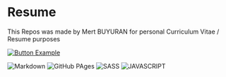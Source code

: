 # Resume

This Repos was made by Mert BUYURAN for personal Curriculum Vitae / Resume purposes

[![Button Example]][Link1]


![Markdown](https://img.shields.io/badge/Markdown-000000?style=for-the-badge&logo=markdown&logoColor=white)
![GitHub PAges](https://img.shields.io/badge/GitHub%20Pages-222222?style=for-the-badge&logo=GitHub%20Pages&logoColor=white)
![SASS](https://img.shields.io/badge/Sass-CC6699?style=for-the-badge&logo=sass&logoColor=white)
![JAVASCRIPT](https://img.shields.io/badge/JavaScript-323330?style=for-the-badge&logo=javascript&logoColor=F7DF1E)



<!----------------------------------------------------------------------------->
[Link1]: https://www.kariyer.net/ozgecmis-goruntule/?cvId=INEvF4auFgpnUvWdkyQAig%3D%3D!e! 'Kariyer.net linki'
<!---------------------------------[ Buttons ]--------------------------------->
[Button Example]: https://img.shields.io/badge/-Kariyer.net-blueviolet